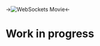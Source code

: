->![WebSockets Movie](https://github.com/davidgatti/IoT-Raw-Sockets-Examples/blob/assets/webSockets.gif)<-

# Work in progress
